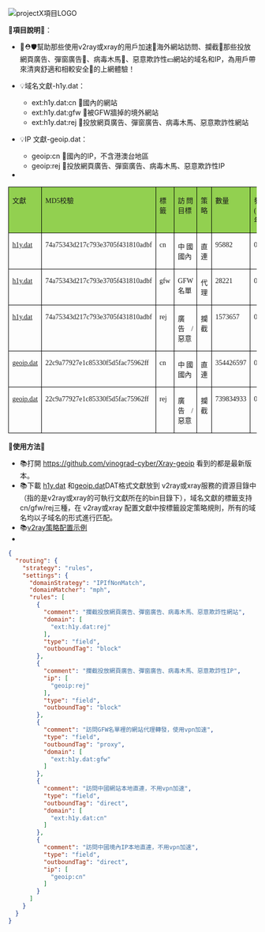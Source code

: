 
![projectX項目LOGO](https://xtls.github.io/LogoX2.png)

🌈**項目說明**🌈：
- 💚⛑️🛡️幫助那些使用v2ray或xray的用戶加速🚀海外網站訪問、攔截🚫那些投放網頁廣告、彈窗廣告🚯、病毒木馬🦠、惡意欺詐性💵網站的域名和IP，為用戶帶來清爽舒適和相較安全🍃的上網體驗！

- 💡域名文獻-h1y.dat：
  - ext:h1y.dat:cn 🚦國內的網站
  - ext:h1y.dat:gfw 🚀被GFW牆掉的境外網站
  - ext:h1y.dat:rej 🚫投放網頁廣告、彈窗廣告、病毒木馬、惡意欺詐性網站
- 💡IP 文獻-geoip.dat：
  - geoip:cn 🚦國內的IP，不含港澳台地區
  - geoip:rej 🚫投放網頁廣告、彈窗廣告、病毒木馬、惡意欺詐性IP
-
<table class="MsoTableGrid" border="1" cellspacing="0" style="border-collapse:collapse;mso-table-layout-alt:fixed;border:none;
mso-border-left-alt:0.5000pt solid windowtext;mso-border-top-alt:0.5000pt solid windowtext;mso-border-right-alt:0.5000pt solid windowtext;
mso-border-bottom-alt:0.5000pt solid windowtext;mso-border-insideh:0.5000pt solid windowtext;mso-border-insidev:0.5000pt solid windowtext;
mso-padding-alt:0.0000pt 5.4000pt 0.0000pt 5.4000pt ;"><tbody><tr style="height:16.3000pt;"><td width="91" valign="top" style="width:68.8000pt;padding:0.0000pt 5.4000pt 0.0000pt 5.4000pt ;border-left:1.0000pt solid windowtext;
mso-border-left-alt:0.5000pt solid windowtext;border-right:1.0000pt solid windowtext;mso-border-right-alt:0.5000pt solid windowtext;
border-top:1.0000pt solid windowtext;mso-border-top-alt:0.5000pt solid windowtext;border-bottom:1.0000pt solid windowtext;
mso-border-bottom-alt:0.5000pt solid windowtext;background:rgb(146,208,80);"><p class="MsoNormal" align="left" style="text-align:justify;text-justify:distribute-all-lines;"><span style="font-family:幼圆;font-size:10.5000pt;mso-font-kerning:1.0000pt;"><font face="幼圆">文獻</font></span><span style="font-family:幼圆;font-size:10.5000pt;mso-font-kerning:1.0000pt;"><o:p></o:p></span></p></td><td width="255" valign="top" style="width:191.3000pt;padding:0.0000pt 5.4000pt 0.0000pt 5.4000pt ;border-left:1.0000pt solid windowtext;
mso-border-left-alt:0.5000pt solid windowtext;border-right:1.0000pt solid windowtext;mso-border-right-alt:0.5000pt solid windowtext;
border-top:1.0000pt solid windowtext;mso-border-top-alt:0.5000pt solid windowtext;border-bottom:1.0000pt solid windowtext;
mso-border-bottom-alt:0.5000pt solid windowtext;background:rgb(146,208,80);"><p class="MsoNormal" align="left" style="text-align:justify;text-justify:distribute-all-lines;"><span style="font-family:幼圆;font-size:10.5000pt;mso-font-kerning:1.0000pt;"><font face="幼圆">MD5校驗</font></span><span style="font-family:幼圆;font-size:10.5000pt;mso-font-kerning:1.0000pt;"><o:p></o:p></span></p></td><td width="64" valign="top" style="width:48.0000pt;padding:0.0000pt 5.4000pt 0.0000pt 5.4000pt ;border-left:1.0000pt solid windowtext;
mso-border-left-alt:0.5000pt solid windowtext;border-right:1.0000pt solid windowtext;mso-border-right-alt:0.5000pt solid windowtext;
border-top:1.0000pt solid windowtext;mso-border-top-alt:0.5000pt solid windowtext;border-bottom:1.0000pt solid windowtext;
mso-border-bottom-alt:0.5000pt solid windowtext;background:rgb(146,208,80);"><p class="MsoNormal" align="left" style="text-align:justify;text-justify:distribute-all-lines;"><span style="font-family:幼圆;font-size:10.5000pt;mso-font-kerning:1.0000pt;"><font face="幼圆">標籤</font></span><span style="font-family:幼圆;font-size:10.5000pt;mso-font-kerning:1.0000pt;"><o:p></o:p></span></p></td><td width="134" valign="top" style="width:100.8500pt;padding:0.0000pt 5.4000pt 0.0000pt 5.4000pt ;border-left:1.0000pt solid windowtext;
mso-border-left-alt:0.5000pt solid windowtext;border-right:1.0000pt solid windowtext;mso-border-right-alt:0.5000pt solid windowtext;
border-top:1.0000pt solid windowtext;mso-border-top-alt:0.5000pt solid windowtext;border-bottom:1.0000pt solid windowtext;
mso-border-bottom-alt:0.5000pt solid windowtext;background:rgb(146,208,80);"><p class="MsoNormal" align="left" style="text-align:justify;text-justify:distribute-all-lines;"><span style="font-family:幼圆;font-size:10.5000pt;mso-font-kerning:1.0000pt;"><font face="幼圆">訪問目標</font></span><span style="font-family:幼圆;font-size:10.5000pt;mso-font-kerning:1.0000pt;"><o:p></o:p></span></p></td><td width="82" valign="top" style="width:61.6000pt;padding:0.0000pt 5.4000pt 0.0000pt 5.4000pt ;border-left:1.0000pt solid windowtext;
mso-border-left-alt:0.5000pt solid windowtext;border-right:1.0000pt solid windowtext;mso-border-right-alt:0.5000pt solid windowtext;
border-top:1.0000pt solid windowtext;mso-border-top-alt:0.5000pt solid windowtext;border-bottom:1.0000pt solid windowtext;
mso-border-bottom-alt:0.5000pt solid windowtext;background:rgb(146,208,80);"><p class="MsoNormal" align="left" style="text-align:justify;text-justify:distribute-all-lines;"><span style="font-family:幼圆;font-size:10.5000pt;mso-font-kerning:1.0000pt;"><font face="幼圆">策略</font></span><span style="font-family:幼圆;font-size:10.5000pt;mso-font-kerning:1.0000pt;"><o:p></o:p></span></p></td><td width="90" valign="top" style="width:68.0000pt;padding:0.0000pt 5.4000pt 0.0000pt 5.4000pt ;border-left:1.0000pt solid windowtext;
mso-border-left-alt:0.5000pt solid windowtext;border-right:1.0000pt solid windowtext;mso-border-right-alt:0.5000pt solid windowtext;
border-top:1.0000pt solid windowtext;mso-border-top-alt:0.5000pt solid windowtext;border-bottom:1.0000pt solid windowtext;
mso-border-bottom-alt:0.5000pt solid windowtext;background:rgb(146,208,80);"><p class="MsoNormal" align="left" style="text-align:justify;text-justify:distribute-all-lines;"><span style="font-family:幼圆;font-size:10.5000pt;mso-font-kerning:1.0000pt;"><font face="幼圆">數量</font></span><span style="font-family:幼圆;font-size:10.5000pt;mso-font-kerning:1.0000pt;"><o:p></o:p></span></p></td><td width="89" valign="top" style="width:67.2000pt;padding:0.0000pt 5.4000pt 0.0000pt 5.4000pt ;border-left:1.0000pt solid windowtext;
mso-border-left-alt:0.5000pt solid windowtext;border-right:1.0000pt solid windowtext;mso-border-right-alt:0.5000pt solid windowtext;
border-top:1.0000pt solid windowtext;mso-border-top-alt:0.5000pt solid windowtext;border-bottom:1.0000pt solid windowtext;
mso-border-bottom-alt:0.5000pt solid windowtext;background:rgb(146,208,80);"><p class="MsoNormal" align="left" style="text-align:justify;text-justify:distribute-all-lines;"><span style="font-family:幼圆;font-size:10.5000pt;mso-font-kerning:1.0000pt;"><font face="幼圆">發布(月/日/年)</font></span><span style="font-family:幼圆;font-size:10.5000pt;mso-font-kerning:1.0000pt;"><o:p></o:p></span></p></td></tr><tr style="height:16.3000pt;"><td width="91" valign="top" style="width:68.8000pt;padding:0.0000pt 5.4000pt 0.0000pt 5.4000pt ;border-left:1.0000pt solid windowtext;
mso-border-left-alt:0.5000pt solid windowtext;border-right:1.0000pt solid windowtext;mso-border-right-alt:0.5000pt solid windowtext;
border-top:none;mso-border-top-alt:0.5000pt solid windowtext;border-bottom:1.0000pt solid windowtext;
mso-border-bottom-alt:0.5000pt solid windowtext;"><p class="MsoNormal" style="text-align:left;"><span style="font-family:幼圆;font-size:10.5000pt;mso-font-kerning:1.0000pt;"><font face="幼圆"><a href="https://raw.githubusercontent.com/vinograd-cyber/Xray-geoip/main/h1y.dat">h1y.dat</a></font></span><span style="font-family:幼圆;font-size:10.5000pt;mso-font-kerning:1.0000pt;"><o:p></o:p></span></p></td><td width="255" valign="top" style="width:191.3000pt;padding:0.0000pt 5.4000pt 0.0000pt 5.4000pt ;border-left:1.0000pt solid windowtext;
mso-border-left-alt:0.5000pt solid windowtext;border-right:1.0000pt solid windowtext;mso-border-right-alt:0.5000pt solid windowtext;
border-top:none;mso-border-top-alt:0.5000pt solid windowtext;border-bottom:1.0000pt solid windowtext;
mso-border-bottom-alt:0.5000pt solid windowtext;"><p class="MsoNormal" align="left" style="text-align:justify;text-justify:distribute-all-lines;"><span style="font-family:幼圆;font-size:10.5000pt;mso-font-kerning:1.0000pt;"><font face="幼圆">74a75343d217c793e3705f431810adbf</font></span><span style="font-family:幼圆;font-size:10.5000pt;mso-font-kerning:1.0000pt;"><o:p></o:p></span></p></td><td width="64" valign="top" style="width:48.0000pt;padding:0.0000pt 5.4000pt 0.0000pt 5.4000pt ;border-left:1.0000pt solid windowtext;
mso-border-left-alt:0.5000pt solid windowtext;border-right:1.0000pt solid windowtext;mso-border-right-alt:0.5000pt solid windowtext;
border-top:none;mso-border-top-alt:0.5000pt solid windowtext;border-bottom:1.0000pt solid windowtext;
mso-border-bottom-alt:0.5000pt solid windowtext;"><p class="MsoNormal" style="text-align:left;"><span style="font-family:幼圆;font-size:10.5000pt;mso-font-kerning:1.0000pt;"><font face="幼圆">cn</font></span><span style="font-family:幼圆;font-size:10.5000pt;mso-font-kerning:1.0000pt;"><o:p></o:p></span></p></td><td width="134" valign="top" style="width:100.8500pt;padding:0.0000pt 5.4000pt 0.0000pt 5.4000pt ;border-left:1.0000pt solid windowtext;
mso-border-left-alt:0.5000pt solid windowtext;border-right:1.0000pt solid windowtext;mso-border-right-alt:0.5000pt solid windowtext;
border-top:none;mso-border-top-alt:0.5000pt solid windowtext;border-bottom:1.0000pt solid windowtext;
mso-border-bottom-alt:0.5000pt solid windowtext;"><p class="MsoNormal" align="left" style="text-align:justify;text-justify:distribute-all-lines;"><span style="font-family:幼圆;font-size:10.5000pt;mso-font-kerning:1.0000pt;"><font face="幼圆">中國國內</font></span><span style="font-family:幼圆;font-size:10.5000pt;mso-font-kerning:1.0000pt;"><o:p></o:p></span></p></td><td width="82" valign="top" style="width:61.6000pt;padding:0.0000pt 5.4000pt 0.0000pt 5.4000pt ;border-left:1.0000pt solid windowtext;
mso-border-left-alt:0.5000pt solid windowtext;border-right:1.0000pt solid windowtext;mso-border-right-alt:0.5000pt solid windowtext;
border-top:none;mso-border-top-alt:0.5000pt solid windowtext;border-bottom:1.0000pt solid windowtext;
mso-border-bottom-alt:0.5000pt solid windowtext;"><p class="MsoNormal" align="right" style="text-align:right;"><span style="font-family:幼圆;font-size:10.5000pt;mso-font-kerning:1.0000pt;"><font face="幼圆">直連</font></span><span style="font-family:幼圆;font-size:10.5000pt;mso-font-kerning:1.0000pt;"><o:p></o:p></span></p></td><td width="90" valign="top" style="width:68.0000pt;padding:0.0000pt 5.4000pt 0.0000pt 5.4000pt ;border-left:1.0000pt solid windowtext;
mso-border-left-alt:0.5000pt solid windowtext;border-right:1.0000pt solid windowtext;mso-border-right-alt:0.5000pt solid windowtext;
border-top:none;mso-border-top-alt:0.5000pt solid windowtext;border-bottom:1.0000pt solid windowtext;
mso-border-bottom-alt:0.5000pt solid windowtext;"><p class="MsoNormal" align="left" style="text-align:justify;text-justify:distribute-all-lines;"><span style="font-family:幼圆;font-size:10.5000pt;mso-font-kerning:1.0000pt;"><font face="幼圆">95882</font></span><span style="font-family:幼圆;font-size:10.5000pt;mso-font-kerning:1.0000pt;"><o:p></o:p></span></p></td><td width="89" valign="top" style="width:67.2000pt;padding:0.0000pt 5.4000pt 0.0000pt 5.4000pt ;border-left:1.0000pt solid windowtext;
mso-border-left-alt:0.5000pt solid windowtext;border-right:1.0000pt solid windowtext;mso-border-right-alt:0.5000pt solid windowtext;
border-top:none;mso-border-top-alt:0.5000pt solid windowtext;border-bottom:1.0000pt solid windowtext;
mso-border-bottom-alt:0.5000pt solid windowtext;"><p class="MsoNormal" align="left" style="text-align:justify;text-justify:distribute-all-lines;"><span style="font-family:幼圆;font-size:10.5000pt;mso-font-kerning:1.0000pt;"><font face="幼圆">08/29/24</font></span><span style="font-family:幼圆;font-size:10.5000pt;mso-font-kerning:1.0000pt;"><o:p></o:p></span></p></td></tr><tr style="height:16.3000pt;"><td width="91" valign="top" style="width:68.8000pt;padding:0.0000pt 5.4000pt 0.0000pt 5.4000pt ;border-left:1.0000pt solid windowtext;
mso-border-left-alt:0.5000pt solid windowtext;border-right:1.0000pt solid windowtext;mso-border-right-alt:0.5000pt solid windowtext;
border-top:none;mso-border-top-alt:0.5000pt solid windowtext;border-bottom:1.0000pt solid windowtext;
mso-border-bottom-alt:0.5000pt solid windowtext;"><p class="MsoNormal" style="text-align:left;"><span style="font-family:幼圆;font-size:10.5000pt;mso-font-kerning:1.0000pt;"><font face="幼圆"><a href="https://raw.githubusercontent.com/vinograd-cyber/Xray-geoip/main/h1y.dat">h1y.dat</a></font></span><span style="font-family:幼圆;font-size:10.5000pt;mso-font-kerning:1.0000pt;"><o:p></o:p></span></p></td><td width="255" valign="top" style="width:191.3000pt;padding:0.0000pt 5.4000pt 0.0000pt 5.4000pt ;border-left:1.0000pt solid windowtext;
mso-border-left-alt:0.5000pt solid windowtext;border-right:1.0000pt solid windowtext;mso-border-right-alt:0.5000pt solid windowtext;
border-top:none;mso-border-top-alt:0.5000pt solid windowtext;border-bottom:1.0000pt solid windowtext;
mso-border-bottom-alt:0.5000pt solid windowtext;"><p class="MsoNormal" align="left" style="text-align:justify;text-justify:distribute-all-lines;"><span style="font-family:幼圆;font-size:10.5000pt;mso-font-kerning:1.0000pt;"><font face="幼圆">74a75343d217c793e3705f431810adbf</font></span><span style="font-family:幼圆;font-size:10.5000pt;mso-font-kerning:1.0000pt;"><o:p></o:p></span></p></td><td width="64" valign="top" style="width:48.0000pt;padding:0.0000pt 5.4000pt 0.0000pt 5.4000pt ;border-left:1.0000pt solid windowtext;
mso-border-left-alt:0.5000pt solid windowtext;border-right:1.0000pt solid windowtext;mso-border-right-alt:0.5000pt solid windowtext;
border-top:none;mso-border-top-alt:0.5000pt solid windowtext;border-bottom:1.0000pt solid windowtext;
mso-border-bottom-alt:0.5000pt solid windowtext;"><p class="MsoNormal" style="text-align:left;"><span style="font-family:幼圆;font-size:10.5000pt;mso-font-kerning:1.0000pt;"><font face="幼圆">gfw</font></span><span style="font-family:幼圆;font-size:10.5000pt;mso-font-kerning:1.0000pt;"><o:p></o:p></span></p></td><td width="134" valign="top" style="width:100.8500pt;padding:0.0000pt 5.4000pt 0.0000pt 5.4000pt ;border-left:1.0000pt solid windowtext;
mso-border-left-alt:0.5000pt solid windowtext;border-right:1.0000pt solid windowtext;mso-border-right-alt:0.5000pt solid windowtext;
border-top:none;mso-border-top-alt:0.5000pt solid windowtext;border-bottom:1.0000pt solid windowtext;
mso-border-bottom-alt:0.5000pt solid windowtext;"><p class="MsoNormal" align="left" style="text-align:justify;text-justify:distribute-all-lines;"><span style="font-family:幼圆;font-size:10.5000pt;mso-font-kerning:1.0000pt;"><font face="幼圆">GFW名單</font></span><span style="font-family:幼圆;font-size:10.5000pt;mso-font-kerning:1.0000pt;"><o:p></o:p></span></p></td><td width="82" valign="top" style="width:61.6000pt;padding:0.0000pt 5.4000pt 0.0000pt 5.4000pt ;border-left:1.0000pt solid windowtext;
mso-border-left-alt:0.5000pt solid windowtext;border-right:1.0000pt solid windowtext;mso-border-right-alt:0.5000pt solid windowtext;
border-top:none;mso-border-top-alt:0.5000pt solid windowtext;border-bottom:1.0000pt solid windowtext;
mso-border-bottom-alt:0.5000pt solid windowtext;"><p class="MsoNormal" align="right" style="text-align:right;"><span style="font-family:幼圆;font-size:10.5000pt;mso-font-kerning:1.0000pt;"><font face="幼圆">代理</font></span><span style="font-family:幼圆;font-size:10.5000pt;mso-font-kerning:1.0000pt;"><o:p></o:p></span></p></td><td width="90" valign="top" style="width:68.0000pt;padding:0.0000pt 5.4000pt 0.0000pt 5.4000pt ;border-left:1.0000pt solid windowtext;
mso-border-left-alt:0.5000pt solid windowtext;border-right:1.0000pt solid windowtext;mso-border-right-alt:0.5000pt solid windowtext;
border-top:none;mso-border-top-alt:0.5000pt solid windowtext;border-bottom:1.0000pt solid windowtext;
mso-border-bottom-alt:0.5000pt solid windowtext;"><p class="MsoNormal" align="left" style="text-align:justify;text-justify:distribute-all-lines;"><span style="font-family:幼圆;font-size:10.5000pt;mso-font-kerning:1.0000pt;"><font face="幼圆">28221</font></span><span style="font-family:幼圆;font-size:10.5000pt;mso-font-kerning:1.0000pt;"><o:p></o:p></span></p></td><td width="89" valign="top" style="width:67.2000pt;padding:0.0000pt 5.4000pt 0.0000pt 5.4000pt ;border-left:1.0000pt solid windowtext;
mso-border-left-alt:0.5000pt solid windowtext;border-right:1.0000pt solid windowtext;mso-border-right-alt:0.5000pt solid windowtext;
border-top:none;mso-border-top-alt:0.5000pt solid windowtext;border-bottom:1.0000pt solid windowtext;
mso-border-bottom-alt:0.5000pt solid windowtext;"><p class="MsoNormal" align="left" style="text-align:justify;text-justify:distribute-all-lines;"><span style="font-family:幼圆;font-size:10.5000pt;mso-font-kerning:1.0000pt;"><font face="幼圆">08/29/24</font></span><span style="font-family:幼圆;font-size:10.5000pt;mso-font-kerning:1.0000pt;"><o:p></o:p></span></p></td></tr><tr style="height:16.3000pt;"><td width="91" valign="top" style="width:68.8000pt;padding:0.0000pt 5.4000pt 0.0000pt 5.4000pt ;border-left:1.0000pt solid windowtext;
mso-border-left-alt:0.5000pt solid windowtext;border-right:1.0000pt solid windowtext;mso-border-right-alt:0.5000pt solid windowtext;
border-top:none;mso-border-top-alt:0.5000pt solid windowtext;border-bottom:1.0000pt solid windowtext;
mso-border-bottom-alt:0.5000pt solid windowtext;"><p class="MsoNormal" style="text-align:left;"><span style="font-family:幼圆;font-size:10.5000pt;mso-font-kerning:1.0000pt;"><font face="幼圆"><a href="https://raw.githubusercontent.com/vinograd-cyber/Xray-geoip/main/h1y.dat">h1y.dat</a></font></span><span style="font-family:幼圆;font-size:10.5000pt;mso-font-kerning:1.0000pt;"><o:p></o:p></span></p></td><td width="255" valign="top" style="width:191.3000pt;padding:0.0000pt 5.4000pt 0.0000pt 5.4000pt ;border-left:1.0000pt solid windowtext;
mso-border-left-alt:0.5000pt solid windowtext;border-right:1.0000pt solid windowtext;mso-border-right-alt:0.5000pt solid windowtext;
border-top:none;mso-border-top-alt:0.5000pt solid windowtext;border-bottom:1.0000pt solid windowtext;
mso-border-bottom-alt:0.5000pt solid windowtext;"><p class="MsoNormal" align="left" style="text-align:justify;text-justify:distribute-all-lines;"><span style="font-family:幼圆;font-size:10.5000pt;mso-font-kerning:1.0000pt;"><font face="幼圆">74a75343d217c793e3705f431810adbf</font></span><span style="font-family:幼圆;font-size:10.5000pt;mso-font-kerning:1.0000pt;"><o:p></o:p></span></p></td><td width="64" valign="top" style="width:48.0000pt;padding:0.0000pt 5.4000pt 0.0000pt 5.4000pt ;border-left:1.0000pt solid windowtext;
mso-border-left-alt:0.5000pt solid windowtext;border-right:1.0000pt solid windowtext;mso-border-right-alt:0.5000pt solid windowtext;
border-top:none;mso-border-top-alt:0.5000pt solid windowtext;border-bottom:1.0000pt solid windowtext;
mso-border-bottom-alt:0.5000pt solid windowtext;"><p class="MsoNormal" style="text-align:left;"><span style="font-family:幼圆;font-size:10.5000pt;mso-font-kerning:1.0000pt;"><font face="幼圆">rej</font></span><span style="font-family:幼圆;font-size:10.5000pt;mso-font-kerning:1.0000pt;"><o:p></o:p></span></p></td><td width="134" valign="top" style="width:100.8500pt;padding:0.0000pt 5.4000pt 0.0000pt 5.4000pt ;border-left:1.0000pt solid windowtext;
mso-border-left-alt:0.5000pt solid windowtext;border-right:1.0000pt solid windowtext;mso-border-right-alt:0.5000pt solid windowtext;
border-top:none;mso-border-top-alt:0.5000pt solid windowtext;border-bottom:1.0000pt solid windowtext;
mso-border-bottom-alt:0.5000pt solid windowtext;"><p class="MsoNormal" align="left" style="text-align:justify;text-justify:distribute-all-lines;"><span style="font-family:幼圆;font-size:10.5000pt;mso-font-kerning:1.0000pt;"><font face="幼圆">廣告</font><font face="幼圆">/惡意</font></span><span style="font-family:幼圆;font-size:10.5000pt;mso-font-kerning:1.0000pt;"><o:p></o:p></span></p></td><td width="82" valign="top" style="width:61.6000pt;padding:0.0000pt 5.4000pt 0.0000pt 5.4000pt ;border-left:1.0000pt solid windowtext;
mso-border-left-alt:0.5000pt solid windowtext;border-right:1.0000pt solid windowtext;mso-border-right-alt:0.5000pt solid windowtext;
border-top:none;mso-border-top-alt:0.5000pt solid windowtext;border-bottom:1.0000pt solid windowtext;
mso-border-bottom-alt:0.5000pt solid windowtext;"><p class="MsoNormal" align="right" style="text-align:right;"><span style="font-family:幼圆;font-size:10.5000pt;mso-font-kerning:1.0000pt;"><font face="幼圆">攔截</font></span><span style="font-family:幼圆;font-size:10.5000pt;mso-font-kerning:1.0000pt;"><o:p></o:p></span></p></td><td width="90" valign="top" style="width:68.0000pt;padding:0.0000pt 5.4000pt 0.0000pt 5.4000pt ;border-left:1.0000pt solid windowtext;
mso-border-left-alt:0.5000pt solid windowtext;border-right:1.0000pt solid windowtext;mso-border-right-alt:0.5000pt solid windowtext;
border-top:none;mso-border-top-alt:0.5000pt solid windowtext;border-bottom:1.0000pt solid windowtext;
mso-border-bottom-alt:0.5000pt solid windowtext;"><p class="MsoNormal" align="left" style="text-align:justify;text-justify:distribute-all-lines;"><span style="font-family:幼圆;font-size:10.5000pt;mso-font-kerning:1.0000pt;"><font face="幼圆">1573657</font></span><span style="font-family:幼圆;font-size:10.5000pt;mso-font-kerning:1.0000pt;"><o:p></o:p></span></p></td><td width="89" valign="top" style="width:67.2000pt;padding:0.0000pt 5.4000pt 0.0000pt 5.4000pt ;border-left:1.0000pt solid windowtext;
mso-border-left-alt:0.5000pt solid windowtext;border-right:1.0000pt solid windowtext;mso-border-right-alt:0.5000pt solid windowtext;
border-top:none;mso-border-top-alt:0.5000pt solid windowtext;border-bottom:1.0000pt solid windowtext;
mso-border-bottom-alt:0.5000pt solid windowtext;"><p class="MsoNormal" align="left" style="text-align:justify;text-justify:distribute-all-lines;"><span style="font-family:幼圆;font-size:10.5000pt;mso-font-kerning:1.0000pt;"><font face="幼圆">08/29/24</font></span><span style="font-family:幼圆;font-size:10.5000pt;mso-font-kerning:1.0000pt;"><o:p></o:p></span></p></td></tr><tr style="height:16.3000pt;"><td width="91" valign="top" style="width:68.8000pt;padding:0.0000pt 5.4000pt 0.0000pt 5.4000pt ;border-left:1.0000pt solid windowtext;
mso-border-left-alt:0.5000pt solid windowtext;border-right:1.0000pt solid windowtext;mso-border-right-alt:0.5000pt solid windowtext;
border-top:none;mso-border-top-alt:0.5000pt solid windowtext;border-bottom:1.0000pt solid windowtext;
mso-border-bottom-alt:0.5000pt solid windowtext;"><p class="MsoNormal" style="text-align:left;"><span style="font-family:幼圆;font-size:10.5000pt;mso-font-kerning:1.0000pt;"><font face="幼圆"><a href="https://raw.githubusercontent.com/vinograd-cyber/Xray-geoip/main/geoip.dat">geoip.dat</a></font></span><span style="font-family:幼圆;font-size:10.5000pt;mso-font-kerning:1.0000pt;"><o:p></o:p></span></p></td><td width="255" valign="top" style="width:191.3000pt;padding:0.0000pt 5.4000pt 0.0000pt 5.4000pt ;border-left:1.0000pt solid windowtext;
mso-border-left-alt:0.5000pt solid windowtext;border-right:1.0000pt solid windowtext;mso-border-right-alt:0.5000pt solid windowtext;
border-top:none;mso-border-top-alt:0.5000pt solid windowtext;border-bottom:1.0000pt solid windowtext;
mso-border-bottom-alt:0.5000pt solid windowtext;"><p class="MsoNormal" align="left" style="text-align:justify;text-justify:distribute-all-lines;"><span style="font-family:幼圆;font-size:10.5000pt;mso-font-kerning:1.0000pt;"><font face="幼圆">22c9a77927e1c85330f5d5fac75962ff</font></span><span style="font-family:幼圆;font-size:10.5000pt;mso-font-kerning:1.0000pt;"><o:p></o:p></span></p></td><td width="64" valign="top" style="width:48.0000pt;padding:0.0000pt 5.4000pt 0.0000pt 5.4000pt ;border-left:1.0000pt solid windowtext;
mso-border-left-alt:0.5000pt solid windowtext;border-right:1.0000pt solid windowtext;mso-border-right-alt:0.5000pt solid windowtext;
border-top:none;mso-border-top-alt:0.5000pt solid windowtext;border-bottom:1.0000pt solid windowtext;
mso-border-bottom-alt:0.5000pt solid windowtext;"><p class="MsoNormal" style="text-align:left;"><span style="font-family:幼圆;font-size:10.5000pt;mso-font-kerning:1.0000pt;"><font face="幼圆">cn</font></span><span style="font-family:幼圆;font-size:10.5000pt;mso-font-kerning:1.0000pt;"><o:p></o:p></span></p></td><td width="134" valign="top" style="width:100.8500pt;padding:0.0000pt 5.4000pt 0.0000pt 5.4000pt ;border-left:1.0000pt solid windowtext;
mso-border-left-alt:0.5000pt solid windowtext;border-right:1.0000pt solid windowtext;mso-border-right-alt:0.5000pt solid windowtext;
border-top:none;mso-border-top-alt:0.5000pt solid windowtext;border-bottom:1.0000pt solid windowtext;
mso-border-bottom-alt:0.5000pt solid windowtext;"><p class="MsoNormal" align="left" style="text-align:justify;text-justify:distribute-all-lines;"><span style="font-family:幼圆;font-size:10.5000pt;mso-font-kerning:1.0000pt;"><font face="幼圆">中國國內</font></span><span style="font-family:幼圆;font-size:10.5000pt;mso-font-kerning:1.0000pt;"><o:p></o:p></span></p></td><td width="82" valign="top" style="width:61.6000pt;padding:0.0000pt 5.4000pt 0.0000pt 5.4000pt ;border-left:1.0000pt solid windowtext;
mso-border-left-alt:0.5000pt solid windowtext;border-right:1.0000pt solid windowtext;mso-border-right-alt:0.5000pt solid windowtext;
border-top:none;mso-border-top-alt:0.5000pt solid windowtext;border-bottom:1.0000pt solid windowtext;
mso-border-bottom-alt:0.5000pt solid windowtext;"><p class="MsoNormal" align="right" style="text-align:right;"><span style="font-family:幼圆;font-size:10.5000pt;mso-font-kerning:1.0000pt;"><font face="幼圆">直連</font></span><span style="font-family:幼圆;font-size:10.5000pt;mso-font-kerning:1.0000pt;"><o:p></o:p></span></p></td><td width="90" valign="top" style="width:68.0000pt;padding:0.0000pt 5.4000pt 0.0000pt 5.4000pt ;border-left:1.0000pt solid windowtext;
mso-border-left-alt:0.5000pt solid windowtext;border-right:1.0000pt solid windowtext;mso-border-right-alt:0.5000pt solid windowtext;
border-top:none;mso-border-top-alt:0.5000pt solid windowtext;border-bottom:1.0000pt solid windowtext;
mso-border-bottom-alt:0.5000pt solid windowtext;"><p class="MsoNormal" align="left" style="text-align:justify;text-justify:distribute-all-lines;"><span style="font-family:幼圆;font-size:10.5000pt;mso-font-kerning:1.0000pt;"><font face="幼圆">354426597</font></span><span style="font-family:幼圆;font-size:10.5000pt;mso-font-kerning:1.0000pt;"><o:p></o:p></span></p></td><td width="89" valign="top" style="width:67.2000pt;padding:0.0000pt 5.4000pt 0.0000pt 5.4000pt ;border-left:1.0000pt solid windowtext;
mso-border-left-alt:0.5000pt solid windowtext;border-right:1.0000pt solid windowtext;mso-border-right-alt:0.5000pt solid windowtext;
border-top:none;mso-border-top-alt:0.5000pt solid windowtext;border-bottom:1.0000pt solid windowtext;
mso-border-bottom-alt:0.5000pt solid windowtext;"><p class="MsoNormal" align="left" style="text-align:justify;text-justify:distribute-all-lines;"><span style="font-family:幼圆;font-size:10.5000pt;mso-font-kerning:1.0000pt;"><font face="幼圆">08/29/24</font></span><span style="font-family:幼圆;font-size:10.5000pt;mso-font-kerning:1.0000pt;"><o:p></o:p></span></p></td></tr><tr style="height:16.8500pt;"><td width="91" valign="top" style="width:68.8000pt;padding:0.0000pt 5.4000pt 0.0000pt 5.4000pt ;border-left:1.0000pt solid windowtext;
mso-border-left-alt:0.5000pt solid windowtext;border-right:1.0000pt solid windowtext;mso-border-right-alt:0.5000pt solid windowtext;
border-top:none;mso-border-top-alt:0.5000pt solid windowtext;border-bottom:1.0000pt solid windowtext;
mso-border-bottom-alt:0.5000pt solid windowtext;"><p class="MsoNormal" style="text-align:left;"><span style="font-family:幼圆;font-size:10.5000pt;mso-font-kerning:1.0000pt;"><font face="幼圆"><a href="https://raw.githubusercontent.com/vinograd-cyber/Xray-geoip/main/geoip.dat">geoip.dat</a></font></span><span style="font-family:幼圆;font-size:10.5000pt;mso-font-kerning:1.0000pt;"><o:p></o:p></span></p></td><td width="255" valign="top" style="width:191.3000pt;padding:0.0000pt 5.4000pt 0.0000pt 5.4000pt ;border-left:1.0000pt solid windowtext;
mso-border-left-alt:0.5000pt solid windowtext;border-right:1.0000pt solid windowtext;mso-border-right-alt:0.5000pt solid windowtext;
border-top:none;mso-border-top-alt:0.5000pt solid windowtext;border-bottom:1.0000pt solid windowtext;
mso-border-bottom-alt:0.5000pt solid windowtext;"><p class="MsoNormal" align="left" style="text-align:justify;text-justify:distribute-all-lines;"><span style="font-family:幼圆;font-size:10.5000pt;mso-font-kerning:1.0000pt;"><font face="幼圆">22c9a77927e1c85330f5d5fac75962ff</font></span><span style="font-family:幼圆;font-size:10.5000pt;mso-font-kerning:1.0000pt;"><o:p></o:p></span></p></td><td width="64" valign="top" style="width:48.0000pt;padding:0.0000pt 5.4000pt 0.0000pt 5.4000pt ;border-left:1.0000pt solid windowtext;
mso-border-left-alt:0.5000pt solid windowtext;border-right:1.0000pt solid windowtext;mso-border-right-alt:0.5000pt solid windowtext;
border-top:none;mso-border-top-alt:0.5000pt solid windowtext;border-bottom:1.0000pt solid windowtext;
mso-border-bottom-alt:0.5000pt solid windowtext;"><p class="MsoNormal" style="text-align:left;"><span style="font-family:幼圆;font-size:10.5000pt;mso-font-kerning:1.0000pt;"><font face="幼圆">rej</font></span><span style="font-family:幼圆;font-size:10.5000pt;mso-font-kerning:1.0000pt;"><o:p></o:p></span></p></td><td width="134" valign="top" style="width:100.8500pt;padding:0.0000pt 5.4000pt 0.0000pt 5.4000pt ;border-left:1.0000pt solid windowtext;
mso-border-left-alt:0.5000pt solid windowtext;border-right:1.0000pt solid windowtext;mso-border-right-alt:0.5000pt solid windowtext;
border-top:none;mso-border-top-alt:0.5000pt solid windowtext;border-bottom:1.0000pt solid windowtext;
mso-border-bottom-alt:0.5000pt solid windowtext;"><p class="MsoNormal" align="left" style="text-align:justify;text-justify:distribute-all-lines;"><span style="font-family:幼圆;font-size:10.5000pt;mso-font-kerning:1.0000pt;"><font face="幼圆">廣告</font><font face="幼圆">/惡意</font></span><span style="font-family:幼圆;font-size:10.5000pt;mso-font-kerning:1.0000pt;"><o:p></o:p></span></p></td><td width="82" valign="top" style="width:61.6000pt;padding:0.0000pt 5.4000pt 0.0000pt 5.4000pt ;border-left:1.0000pt solid windowtext;
mso-border-left-alt:0.5000pt solid windowtext;border-right:1.0000pt solid windowtext;mso-border-right-alt:0.5000pt solid windowtext;
border-top:none;mso-border-top-alt:0.5000pt solid windowtext;border-bottom:1.0000pt solid windowtext;
mso-border-bottom-alt:0.5000pt solid windowtext;"><p class="MsoNormal" align="right" style="text-align:right;"><span style="font-family:幼圆;font-size:10.5000pt;mso-font-kerning:1.0000pt;"><font face="幼圆">攔截</font></span><span style="font-family:幼圆;font-size:10.5000pt;mso-font-kerning:1.0000pt;"><o:p></o:p></span></p></td><td width="90" valign="top" style="width:68.0000pt;padding:0.0000pt 5.4000pt 0.0000pt 5.4000pt ;border-left:1.0000pt solid windowtext;
mso-border-left-alt:0.5000pt solid windowtext;border-right:1.0000pt solid windowtext;mso-border-right-alt:0.5000pt solid windowtext;
border-top:none;mso-border-top-alt:0.5000pt solid windowtext;border-bottom:1.0000pt solid windowtext;
mso-border-bottom-alt:0.5000pt solid windowtext;"><p class="MsoNormal" align="left" style="text-align:justify;text-justify:distribute-all-lines;"><span style="font-family:幼圆;font-size:10.5000pt;mso-font-kerning:1.0000pt;"><font face="幼圆">739834933</font></span><span style="font-family:幼圆;font-size:10.5000pt;mso-font-kerning:1.0000pt;"><o:p></o:p></span></p></td><td width="89" valign="top" style="width:67.2000pt;padding:0.0000pt 5.4000pt 0.0000pt 5.4000pt ;border-left:1.0000pt solid windowtext;
mso-border-left-alt:0.5000pt solid windowtext;border-right:1.0000pt solid windowtext;mso-border-right-alt:0.5000pt solid windowtext;
border-top:none;mso-border-top-alt:0.5000pt solid windowtext;border-bottom:1.0000pt solid windowtext;
mso-border-bottom-alt:0.5000pt solid windowtext;"><p class="MsoNormal" align="left" style="text-align:justify;text-justify:distribute-all-lines;"><span style="font-family:幼圆;font-size:10.5000pt;mso-font-kerning:1.0000pt;"><font face="幼圆">08/29/24</font></span><span style="font-family:幼圆;font-size:10.5000pt;mso-font-kerning:1.0000pt;"><o:p></o:p></span></p></td></tr></tbody></table>

🌈**使用方法**🌈
- 📚打開 https://github.com/vinograd-cyber/Xray-geoip 看到的都是最新版本。
- 📚下載 [h1y.dat](https://raw.githubusercontent.com/vinograd-cyber/Xray-geoip/main/geoip.dat) 和[geoip.dat](https://raw.githubusercontent.com/vinograd-cyber/Xray-geoip/main/geoip.dat)DAT格式文獻放到 v2ray或xray服務的資源目錄中（指的是v2ray或xray的可執行文獻所在的bin目錄下），域名文獻的標籤支持cn/gfw/rej三種，在 v2ray或xray 配置文獻中按標籤設定策略規則，所有的域名均以子域名的形式進行匹配。
- 📚[v2ray策略配置示例](https://github.com/vinograd-cyber/Xray-geoip/blob/main/routing.json)
-
```json
{
  "routing": {
    "strategy": "rules",
    "settings": {
      "domainStrategy": "IPIfNonMatch",
      "domainMatcher": "mph",
      "rules": [
        {
          "comment": "攔截投放網頁廣告、彈窗廣告、病毒木馬、惡意欺詐性網站",
          "domain": [
            "ext:h1y.dat:rej"
          ],
          "type": "field",
          "outboundTag": "block"
        },
        {
          "comment": "攔截投放網頁廣告、彈窗廣告、病毒木馬、惡意欺詐性IP",
          "ip": [
            "geoip:rej"
          ],
          "type": "field",
          "outboundTag": "block"
        },
        {
          "comment": "訪問GFW名單裡的網站代理轉發，使用vpn加速",
          "type": "field",
          "outboundTag": "proxy",
          "domain": [
            "ext:h1y.dat:gfw"
          ]
        },
        {
          "comment": "訪問中國網站本地直連，不用vpn加速",
          "type": "field",
          "outboundTag": "direct",
          "domain": [
            "ext:h1y.dat:cn"
          ]
        },
        {
          "comment": "訪問中國境內IP本地直連，不用vpn加速",
          "type": "field",
          "outboundTag": "direct",
          "ip": [
            "geoip:cn"
          ]
        }
      ]
    }
  }
}
```
